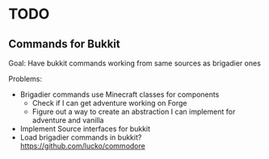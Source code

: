 # TODO

## Commands for Bukkit
Goal: Have bukkit commands working from same sources as brigadier ones

Problems:
- Brigadier commands use Minecraft classes for components
  - Check if I can get adventure working on Forge
  - Figure out a way to create an abstraction I can implement for adventure and vanilla
- Implement Source interfaces for bukkit
- Load brigadier commands in bukkit? https://github.com/lucko/commodore
